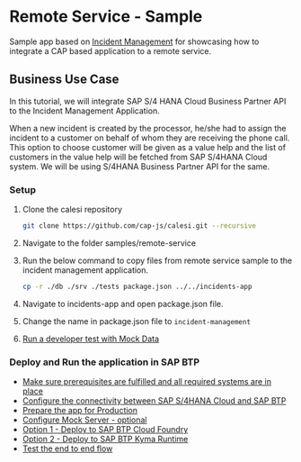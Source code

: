 # Remote Service - Sample

Sample app based on [Incident Management](https://github.com/cap-js/incidents-app) for showcasing how to integrate a CAP based application to a remote service.

## Business Use Case

In this tutorial, we will integrate SAP S/4 HANA Cloud Business Partner API to the Incident Management Application.

When a new incident is created by the processor, he/she had to assign the incident to a customer on behalf of whom they are receiving the phone call. This option to choose customer will be given as a value help and the list of customers in the value help will be fetched from SAP S/4HANA Cloud system. We will be using S/4HANA Business Partner API for the same.

### Setup

1. Clone the calesi repository

    ```sh
    git clone https://github.com/cap-js/calesi.git --recursive
    ```
2. Navigate to the folder samples/remote-service

3. Run the below command to copy files from remote service sample to the incident management application.

    ```sh
    cp -r ./db ./srv ./tests package.json ../../incidents-app
    ```

4. Navigate to incidents-app and open package.json file.

5. Change the name in package.json file to `incident-management`

6. [Run a developer test with Mock Data](https://github.com/SAP-samples/btp-developer-guide-cap/blob/main/documentation/remote-service/develop/test-with-mock.md#run-the-incident-management-application)

### Deploy and Run the application in SAP BTP

* [Make sure prerequisites are fulfilled and all required systems are in place](https://github.com/SAP-samples/btp-developer-guide-cap/blob/main/documentation/remote-service/mission-prerequisites/README.md)
* [Configure the connectivity between SAP S/4HANA Cloud and SAP BTP](https://github.com/SAP-samples/btp-developer-guide-cap/blob/main/documentation/remote-service/s4hana-cloud-to-btp-connectivity/README.md)
* [Prepare the app for Production](https://github.com/SAP-samples/btp-developer-guide-cap/blob/main/documentation/remote-service/deploy/prep-for-prod/prep-for-prod.md)
* [Configure Mock Server - optional](https://github.com/SAP-samples/btp-developer-guide-cap/blob/main/documentation/remote-service/install-mock-server/README.md)
* [Option 1 - Deploy to SAP BTP Cloud Foundry](https://github.com/SAP-samples/btp-developer-guide-cap/blob/main/documentation/remote-service/deploy/cf/README.md)
* [Option 2 - Deploy to SAP BTP Kyma Runtime](https://github.com/SAP-samples/btp-developer-guide-cap/blob/main/documentation/remote-service/deploy/kyma/README.md)
* [Test the end to end flow](https://github.com/SAP-samples/btp-developer-guide-cap/blob/main/documentation/remote-service/test-the-application/test-the-app.md)

   